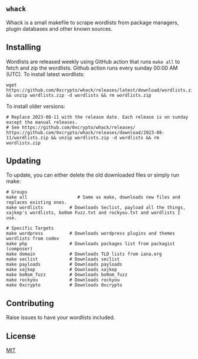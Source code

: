 ## `whack`
Whack is a small makefile to scrape wordlists from package managers, plugin databases and other known sources.

## Installing
Wordlists are released weekly using GitHub action that runs `make all` to fetch and zip the wordlists. Github action runs
every sunday 00:00 AM (UTC). To install latest wordlists:

```
wget https://github.com/0xcrypto/whack/releases/latest/download/wordlists.zip && unzip wordlists.zip -d wordlists && rm wordlists.zip
```

To install older versions:

```
# Replace 2023-08-11 with the release date. Each release is on sunday except the manual releases.
# See https://github.com/0xcrypto/whack/releases/
https://github.com/0xcrypto/whack/releases/download/2023-08-11/wordlists.zip && unzip wordlists.zip -d wordlists && rm wordlists.zip
```

## Updating
To update, you can either delete the old downloaded files or simply run make:

```
# Groups
make all                   # Same as make, downloads new files and replaces existing ones. 
make wordlists          # Downloads Seclist, payload all the things, xajkep's wordlists, bo0om Fuzz.txt and rockyou.txt and wordlists I use.

# Specific Targets
make wordpress          # Downloads wordpress plugins and themes wordlists from codex
make php                # Downloads packages list from packagist (composer)
make domain             # Downloads TLD lists from iana.org
make seclist            # Downloads seclist
make payloads           # Downloads payloads
make xajkep             # Downloads xajkep
make bo0om_fuzz         # Downloads bo0om_fuzz
make rockyou            # Downloads rockyou
make 0xcrypto           # Downloads 0xcrypto
```

## Contributing
Raise issues to have your wordlists included.

## License
[MIT](https://choosealicense.com/licenses/mit/)
